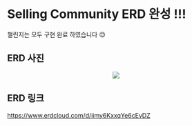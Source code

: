 # Selling Community ERD 완성 !!!
챌린지는 모두 구현 완료 하였습니다 😊

## ERD 사진
<p align="center">
  <img src="https://github.com/user-attachments/assets/679b77f9-9125-4ae2-8fc1-7228a6373573)">
</p>

## ERD 링크
https://www.erdcloud.com/d/iimy6KxxqYe6cEvDZ
